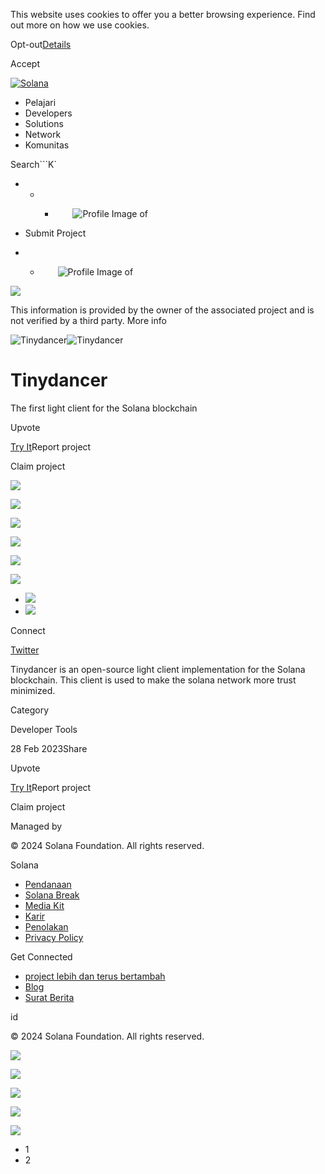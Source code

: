 This website uses cookies to offer you a better browsing experience. Find out
more on how we use cookies.

Opt-out[Details](/id/privacy-policy#collection-of-information)

Accept

[![Solana](/_next/static/media/logotype.e4df684f.svg)](/id)

  * Pelajari
  * Developers
  * Solutions
  * Network
  * Komunitas

Search```K`

  *   *   * ![](data:image/svg+xml,%3csvg%20xmlns=%27http://www.w3.org/2000/svg%27%20version=%271.1%27%20width=%2728%27%20height=%2728%27/%3e)![Profile Image of ](/_next/static/media/ecosystem_user.7ebb52fa.svg)

  * Submit Project
  *   * ![](data:image/svg+xml,%3csvg%20xmlns=%27http://www.w3.org/2000/svg%27%20version=%271.1%27%20width=%2728%27%20height=%2728%27/%3e)![Profile Image of ](/_next/static/media/ecosystem_user.7ebb52fa.svg)

![](/_next/image?url=%2F_next%2Fstatic%2Fmedia%2Fhero.631479cd.png&w=3840&q=75)

This information is provided by the owner of the associated project and is not
verified by a third party. More info

![Tinydancer](/_next/image?url=%2Fapi%2Fprojectimg%2Fcljna2f9n000amn0fp740eogn%3Ftype%3DLOGO&w=3840&q=75)![Tinydancer](/_next/image?url=%2Fapi%2Fprojectimg%2Fcljna2f9n000amn0fp740eogn%3Ftype%3DLOGO&w=3840&q=75)

# Tinydancer

The first light client for the Solana blockchain

Upvote

[Try It](https://www.tinydancer.io/)Report project

Claim project

![](/api/projectimg/cljna2f9n000amn0fp740eogn?type=IMG&number=0)

![](/api/projectimg/cljna2f9n000amn0fp740eogn?type=IMG&number=1)

![](/api/projectimg/cljna2f9n000amn0fp740eogn?type=IMG&number=0)

![](/api/projectimg/cljna2f9n000amn0fp740eogn?type=IMG&number=1)

![](/api/projectimg/cljna2f9n000amn0fp740eogn?type=IMG&number=0)

![](/api/projectimg/cljna2f9n000amn0fp740eogn?type=IMG&number=1)

  * ![](/_next/image?url=%2Fapi%2Fprojectimg%2Fcljna2f9n000amn0fp740eogn%3Ftype%3DIMG%26number%3D0&w=3840&q=75)
  * ![](/_next/image?url=%2Fapi%2Fprojectimg%2Fcljna2f9n000amn0fp740eogn%3Ftype%3DIMG%26number%3D1&w=3840&q=75)

Connect

[Twitter](https://twitter.com/tinydancerio)

Tinydancer is an open-source light client implementation for the Solana
blockchain. This client is used to make the solana network more trust
minimized.

Category

Developer Tools

28 Feb 2023Share

Upvote

[Try It](https://www.tinydancer.io/)Report project

Claim project

Managed by

[](/id)

[](/youtube)[](/twitter)[](/discord)[](/reddit)[](/github)[](/telegram)

© 2024 Solana Foundation. All rights reserved.

Solana

  * [Pendanaan](https://solana.org/grants)
  * [Solana Break](https://break.solana.com/)
  * [Media Kit](/id/branding)
  * [Karir](https://jobs.solana.com/)
  * [Penolakan](/id/tos)
  * [Privacy Policy](/id/privacy-policy)

Get Connected

  * [project lebih dan terus bertambah](/id/ecosystem)
  * [Blog](/id/news)
  * [Surat Berita](/id/newsletter)

id

© 2024 Solana Foundation. All rights reserved.

![](/api/projectimg/cljna2f9n000amn0fp740eogn?type=IMG&number=1)

![](/api/projectimg/cljna2f9n000amn0fp740eogn?type=IMG&number=0)

![](/api/projectimg/cljna2f9n000amn0fp740eogn?type=IMG&number=1)

![](/api/projectimg/cljna2f9n000amn0fp740eogn?type=IMG&number=0)

![](/api/projectimg/cljna2f9n000amn0fp740eogn?type=IMG&number=1)

  * 1
  * 2

